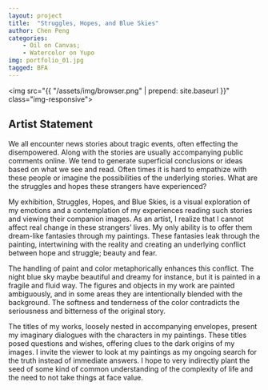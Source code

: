 ```yaml
---
layout: project
title:  "Struggles, Hopes, and Blue Skies"
author: Chen Peng
categories:
    - Oil on Canvas;
    - Watercolor on Yupo
img: portfolio_01.jpg
tagged: BFA
---
```

<img src="{{ "/assets/img/browser.png" | prepend: site.baseurl }}" class="img-responsive">

## Artist Statement

We all encounter news stories about tragic events, often effecting the
disempowered. Along with the stories are usually accompanying public comments
online. We tend to generate superficial conclusions or ideas based on what we
see and read. Often times it is hard to empathize with these people or imagine
the possibilities of the underlying stories. What are the struggles and hopes
these strangers have experienced?

My exhibition, Struggles, Hopes, and Blue Skies, is a visual exploration of my
emotions and a contemplation of my experiences reading such stories and viewing
their companion images. As an artist, I realize that I cannot affect real change
in these strangers’ lives. My only ability is to offer them dream-like fantasies
through my paintings. These fantasies leak through the painting, intertwining
with the reality and creating an underlying conflict between hope and struggle;
beauty and fear. 

The handling of paint and color metaphorically enhances this conflict. The night
blue sky maybe beautiful and dreamy for instance, but it is painted in a fragile
and fluid way. The figures and objects in my work are painted ambiguously, and
in some areas they are intentionally blended with the background. The softness
and tenderness of the color contradicts the seriousness and bitterness of the
original story.

The titles of my works, loosely nested in accompanying envelopes, present my
imaginary dialogues with the characters in my paintings. These titles posed
questions and wishes, offering clues to the dark origins of my images. I invite
the viewer to look at my paintings as my ongoing search for the truth instead of
immediate answers. I hope to very indirectly plant the seed of some kind of
common understanding of the complexity of life and the need to not take things
at face value.

